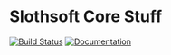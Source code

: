 Slothsoft Core Stuff
====================
[![Build Status](https://travis-ci.com/Faulo/slothsoft-core.svg?branch=master)](https://travis-ci.com/Faulo/slothsoft-core)
[![Documentation](https://img.shields.io/badge/docs-reference-blue.svg)](https://faulo.github.io/slothsoft-core/)
